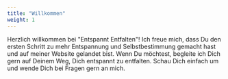 ```yaml
---
title: "Willkommen"
weight: 1
---
```


Herzlich willkommen bei "Entspannt Entfalten"! Ich freue mich, dass Du den ersten Schritt zu mehr Entspannung und Selbstbestimmung gemacht hast und auf meiner Website gelandet bist. Wenn Du möchtest, begleite ich Dich gern auf Deinem Weg, Dich entspannt zu entfalten. Schau Dich einfach um und wende Dich bei Fragen gern an mich. 
